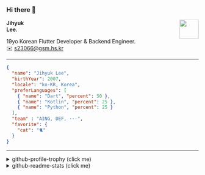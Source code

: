 ### Hi there 👋
<img src="https://github.githubassets.com/images/mona-loading-default.gif" width="50px" align="right">
</a>

**Jihyuk\
Lee.**

19yo Korean Flutter Developer & Backend Engineer.\
✉️ <s23066@gsm.hs.kr>

---

```json
{
  "name": "Jihyuk Lee",
  "birthYear": 2007,
  "locale": "ko-KR, Korea",
  "preferLanguages": [
    { "name": "Dart", "percent": 50 },
    { "name": "Kotlin", "percent": 25 },
    { "name": "Python", "percent": 25 }
  ],
  "team" : "AING, DEF, ···",
  "favorite": {
    "cat": "🐈"
  }
}
```
---
<details>
  <summary>github-profile-trophy (click me)</summary>
  
![](https://github-profile-trophy.vercel.app/?username=withJihyuk&row=1&column=8&theme=nord)
  
</details>
<details>
  <summary>github-readme-stats (click me)</summary>
  
<!--START_SECTION:waka-->
![Code Time](http://img.shields.io/badge/Code%20Time-663%20hrs%208%20mins-blue)

![Lines of code](https://img.shields.io/badge/%EC%A0%80%EB%8A%94%20%EC%97%AC%ED%83%9C%EA%B9%8C%EC%A7%80%20-600.7%20thousand%20%EC%A4%84%EC%9D%98%20%EC%BD%94%EB%93%9C%EB%A5%BC%20%EC%9E%91%EC%84%B1%ED%96%88%EC%96%B4%EC%9A%94.-blue)

**저는 아침형 인간이에요. 🐤** 

```text
🌞 아침                     681 commits         █████░░░░░░░░░░░░░░░░░░░░   20.44 % 
🌆 낮　                     1146 commits        █████████░░░░░░░░░░░░░░░░   34.39 % 
🌃 저녁                     1176 commits        █████████░░░░░░░░░░░░░░░░   35.29 % 
🌙 밤　                     329 commits         ██░░░░░░░░░░░░░░░░░░░░░░░   09.87 % 
```


📊 **저는 이번주를 이렇게 시간을 보냈어요.** 

```text
🕑︎ Timezone: Asia/Seoul

💬 프로그래밍 언어들: 
Dart                     8 hrs 50 mins       ███████████░░░░░░░░░░░░░░   42.56 % 
Kotlin                   5 hrs 22 mins       ██████░░░░░░░░░░░░░░░░░░░   25.84 % 
Other                    2 hrs 1 min         ██░░░░░░░░░░░░░░░░░░░░░░░   09.73 % 
JavaScript               1 hr 51 mins        ██░░░░░░░░░░░░░░░░░░░░░░░   08.93 % 
YAML                     57 mins             █░░░░░░░░░░░░░░░░░░░░░░░░   04.64 % 

🔥 에디터들: 
VS Code                  14 hrs 41 mins      ██████████████████░░░░░░░   70.71 % 
IntelliJ IDEA            6 hrs 5 mins        ███████░░░░░░░░░░░░░░░░░░   29.29 % 

💻 운영 체제들: 
Mac                      20 hrs 46 mins      █████████████████████████   100.00 % 
```


 Last Updated on 19/01/2025 18:46:14 UTC
<!--END_SECTION:waka-->

</details>

</div>

